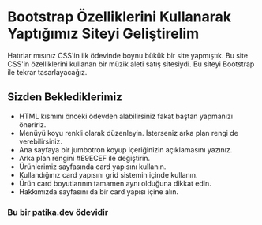 # Bootstrap Özelliklerini Kullanarak Yaptığımız Siteyi Geliştirelim
Hatırlar mısınız CSS'in ilk ödevinde boynu bükük bir site yapmıştık. Bu site CSS'in özelliklerini kullanan bir müzik aleti satış sitesiydi. Bu siteyi Bootstrap ile tekrar tasarlayacağız.

## Sizden Beklediklerimiz
* HTML kısmını önceki ödevden alabilirsiniz fakat baştan yapmanızı öneririz.
* Menüyü koyu renkli olarak düzenleyin. İsterseniz arka plan rengi de verebilirsiniz.
* Ana sayfaya bir jumbotron koyup içeriğinizin açıklamasını yazınız.
* Arka plan rengini #E9ECEF ile değiştirin.
* Ürünlerimiz sayfasında card yapısını kullanın.
* Kullandığınız card yapısını grid sistemin içinde kullanın.
* Ürün card boyutlarının tamamen aynı olduğuna dikkat edin.
* Hakkımızda sayfasını da bir card yapısı içine alın.

### Bu bir patika.dev ödevidir